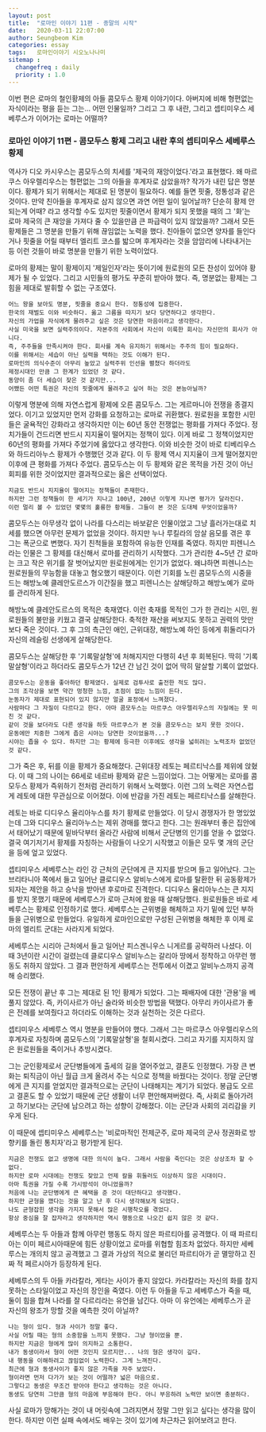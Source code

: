 ```yaml
---
layout: post
title:  "로마인 이야기 11편 - 종말의 시작"
date:   2020-03-11 22:07:00
author: Seungbeom Kim
categories: essay
tags:	로마인이야기 시오노나나미
sitemap :
  changefreq : daily
  priority : 1.0
---
```


이번 편은 로마의 철인황제의 아들 콤모두스 황제 이야기이다. 아버지에 비해 형편없는 자식이라는 평을 듣는 그는... 어떤 인물일까? 그리고 그 후 내란, 그리고 셉티미우스 세베루스가 이어가는 로마는 어떨까?

### 로마인 이야기 11편 - 콤모두스 황제 그리고 내란 후의 셉티미우스 세베루스 황제

역사가 디오 카시우스는 콤모두스의 치세를 '제국의 재앙이었다.'라고 표현했다. 왜 마르쿠스 아우렐리우스는 형편없는 그의 아들을 후계자로 삼았을까? 작가가 내린 답은 명분이다. 황제가 되기 위해서는 제대로 된 명분이 필요하다. 예를 들면 핏줄, 정통성과 같은 것이다. 만약 친아들을 후계자로 삼지 않으면 과연 어떤 일이 일어날까? 단순히 황제 안되는게 어때? 라고 생각할 수도 있지만 핏줄이면서 황제가 되지 못했을 때의 그 '화'는 로마 제국의 큰 재앙을 가져다 줄 수 있을만큼 큰 파급력이 있지 않았을까? 그래서 모든 황제들은 그 명분을 만들기 위해 끊임없는 노력을 했다. 친아들이 없으면 양자를 들인다거나 핏줄을 어릴 때부터 엘리트 코스를 밟으며 후계자라는 것을 암암리에 나타내거는 등 이런 것들이 바로 명분을 만들기 위한 노력이었다.

로마의 황제는 말이 황제이지 '제일인자'라는 뜻이기에 원로원의 모든 찬성이 있어야 황제가 될 수 있었다. 그리고 시민들의 평가도 꾸준히 받아야 했다. 즉, 명분없는 황제는 그 힘을 제대로 발휘할 수 없는 구조였다.

```
어느 왕을 보아도 명분, 핏줄을 중요시 한다. 정통성에 집중한다.
한국의 재벌도 이와 비슷하다. 옳고 그름을 따지기 보다 당연하다고 생각한다.
자신의 가업을 자식에게 물려주고 싶은 것은 당연한 마음이라고 생각한다.
사실 미국을 보면 실력주의이다. 자본주의 사회에서 자신이 이룩한 회사는 자신만의 회사가 아니다.
즉, 주주들을 만족시켜야 한다. 회사를 계속 유지하기 위해서는 주주의 힘이 필요하다.
이를 위해서는 세습이 아닌 실력을 택하는 것도 이해가 된다.
로마인의 의식수준이 아무리 높았고 실력주위 인선을 펼쳤다 하더라도
제정시대인 만큼 그 한계가 있었던 것 같다.
동양이 좀 더 세습이 잦은 것 같지만...
어쨌든 어떤 특권은 자신의 핏줄에게 물려주고 싶어 하는 것은 본능아닐까?
```

이렇게 명분에 의해 자연스럽게 황제에 오른 콤모두스. 그는 게르마니아 전쟁을 종결지었다. 이기고 있었지만 먼저 강화를 요청하고는 로마로 귀환했다. 원로원을 포함한 시민들은 굴욕적인 강화라고 생각하지만 이는 60년 동안 전쟁없는 평화를 가져다 주었다. 정치가들이 건드리면 반드시 지지율이 떨어지는 정책이 있다. 이게 바로 그 정책이었지만 60년의 평화를 가져다 주었기에 옳았다고 생각한다. 이와 비슷한 것이 바로 티베리우스와 하드리아누스 황제가 수행했던 것과 같다. 이 두 황제 역시 지지율이 크게 떨어졌지만 이후에 큰 평화를 가져다 주었다. 콤모두스는 이 두 황제와 같은 목적을 가진 것이 아닌 회피를 위한 것이었지만 결과적으로는 옳은 선택이었다.

```
지금도 반드시 지지율이 떨어지는 정책들이 존재한다.
하지만 그런 정책들이 한 세기가 지나고 100년, 200년 이렇게 지나면 평가가 달라진다.
이런 멀리 볼 수 있었던 몇몇의 훌륭한 황제들. 그들이 본 것은 도대체 무엇이었을까?
```

콤모두스는 아무생각 없이 나라를 다스리는 바보같은 인물이었고 그냥 흘러가는대로 치세를 했으면 아무런 문제가 없었을 것이다. 하지만 누나 루킬라의 암살 음모를 겪은 후 그는 폭군으로 변했다. 자기 친척들을 포함하여 유능한 인재를 죽였다. 하지만 피렌니스라는 인물은 그 황제를 대신해서 로마를 관리하기 시작했다. 그가 관리한 4~5년 간 로마는 크고 작은 위기를 잘 벗어났지만 원로원에게는 인기가 없었다. 왜냐하면 피렌니스는 원로원들의 무능함을 대놓고 혐오했기 때문이다. 이런 기회를 노린 콤모두스의 시중을 드는 해방노예 클레안도르스가 이간질을 했고 피렌니스는 살해당하고 해방노예가 로마를 관리하게 된다.

해방노예 클레안도르스의 목적은 축재였다. 이런 축재를 목적인 그가 한 관리는 시민, 원로원들의 불만을 키웠고 결국 살해당한다. 축적한 재산을 써보지도 못하고 권력의 맛만 보다 죽은 것이다. 그 후 그의 측근인 애인, 근위대장, 해방노예 하인 등에게 휘둘리다가 자신의 레슬링 선생에게 살해당한다.

콤모두스는 살해당한 후 '기록말살형'에 처해지지만 다행히 4년 후 회복된다. 딱히 '기록말살형'이라고 하더라도 콤모두스가 12년 간 남긴 것이 없어 딱히 말살할 기록이 없었다.

```
콤모두스는 운동을 좋아하던 황제였다. 실제로 검투사로 출전한 적도 많다.
그의 조각상을 보면 약간 멍청한 느낌, 초점이 없는 느낌이 든다.
눈동자가 제대로 표현되어 있지 않지만 얼굴 표정에서 느껴졌다.
사람마다 그 자질이 다르다고 한다. 아마 콤모두스는 마르쿠스 아우렐리우스의 자질에는 못 미친 것 같다.
같이 것을 보더라도 다른 생각을 하듯 마르쿠스가 본 것을 콤모두스는 보지 못한 것이다.
운동에만 치중한 그에게 좁은 시야는 당연한 것이었을까...?
시야는 좁을 수 있다. 하지만 그는 황제에 등극한 이후에도 생각을 넓히려는 노력조차 없었던 것 같다.
```

그가 죽은 후, 뒤를 이을 황제가 중요해졌다. 근위대장 레토는 페르티낙스를 제위에 앉혔다. 이 때 그의 나이는 66세로 네르바 황제와 같은 느낌이었다. 그는 어떻게는 로마를 콤모두스 황제가 즉위하기 전처럼 관리하기 위해서 노력했다. 이런 그의 노력은 자연스럽게 레토에 대한 무관심으로 이어졌다. 이에 반감을 가진 레토는 페르티낙스를 살해한다.

레토는 바로 디디우스 율리아누스를 차기 황제로 만들었다. 이 당시 경쟁자가 한 명있었는데 그와 디디우스 율리아누스는 제위 경매를 했다고 한다. 그는 원래부터 좋은 집안에서 태어났기 때문에 밑바닥부터 올라간 사람에 비해서 군단병의 인기를 얻을 수 없었다. 결국 여기저기서 황제를 자칭하는 사람들이 나오기 시작했고 이들은 모두 몇 개의 군단을 등에 엎고 있었다.

셉티미우스 세베루스는 라인 강 근처의 군단에게 큰 지지를 받으며 들고 일어났다. 그는 브리타니아 쪽에서 들고 일어난 클로디우스 알비누스에게 로마를 탈환한 뒤 공동황제가 되자는 제안을 하고 승낙을 받아낸 후로마로 진격한다. 디디우스 율리아누스는 큰 지지를 받지 못했기 때문에 세베루스가 로마 근처에 왔을 때 살해당했다. 원로원들은 바로 세베루스는 황제로 인정하기로 했다. 세베루스는 근위병을 해체하고 자기 밑에 있던 부하들을 근위병으로 만들었다. 유일하게 로마인으로만 구성된 근위병을 해체한 후 이제 로마의 엘리트 군대는 사라지게 되었다.

세베루스는 시리아 근처에서 들고 일어난 피스겐니우스 니게르를 공략하러 나셨다. 이 때 3년이란 시간이 걸렸는데 클로디우스 알비누스는 갈리아 땅에서 정착하고 아무런 행동도 취하지 않았다. 그 결과 편안하게 세베루스는 전투에서 이겼고 알비누스까지 공격해 승리했다.

모든 전쟁이 끝난 후 그는 제대로 된 1인 황제가 되었다. 그는 패배자에 대한 '관용'을 베풀지 않았다. 즉, 카이사르가 아닌 술라와 비슷한 방법을 택했다. 아무리 카이사르가 좋은 전례를 보여줬다고 하더라도 이해하는 것과 실천하는 것은 다르다.

셉티미우스 세베루스 역시 명분을 만들어야 했다. 그래서 그는 마르쿠스 아우렐리우스의 후계자로 자칭하며 콤모두스의 '기록말살형'을 철회시켰다. 그리고 자기를 지지하지 않은 원로원들을 죽이거나 추방시켰다.

그는 군인황제로서 군단병들에게 출세의 길을 열어주었고, 결혼도 인정했다. 가장 큰 변화는 퇴직금이 아닌 월급 크게 올려서 주는 식으로 정책을 바꿨다는 것이다. 정말 군단병에게 큰 지지를 얻었지만 결과적으로는 군단이 나태해지는 계기가 되었다. 봉급도 오르고 결혼도 할 수 있었기 때문에 군단 생활이 너무 편안해져버렸다. 즉, 사회로 돌아가려고 하기보다는 군단에 남으려고 하는 성향이 강해졌다. 이는 군단과 사회의 괴리감을 키우게 된다.

이 때문에 셉티미우스 세베루스는 '비로마적인 전제군주, 로마 제국의 군사 정권화로 방향키를 돌린 통치자'라고 평가받게 된다.

```
지금은 전쟁도 없고 생명에 대한 의식이 높다. 그래서 사람을 죽인다는 것은 상상조차 할 수 없다.
하지만 로마 시대에는 전쟁도 잦았고 언제 칼을 휘둘러도 이상하지 않은 시대이다.
아마 특권을 가질 수록 가시방석이 아니었을까?
처음에 나는 군단병에게 큰 혜택을 준 것이 대단하다고 생각했다.
하지만 균형을 깼다는 것을 알고 난 후 다시 생각해보게 되었다.
나도 균형잡힌 생각을 가지지 못해서 많은 시행착오를 겪었다.
항상 중심을 잘 잡자라고 생각하지만 역시 행동으로 나오긴 쉽지 않은 것 같다.
```

세베루스는 두 아들과 함께 아무런 행동도 하지 않은 파르티아를 공격했다. 이 때 파르티아는 이미 페르시아때문에 힘든 상황이었고 로마를 위협할 힘조차 없었다. 하지만 세베루스는 개의치 않고 공격했고 그 결과 가상의 적으로 불리던 파르티아가 곧 멸망하고 진짜 적 페르시아가 등장하게 된다.

세베루스의 두 아들 카라칼라, 게타는 사이가 좋지 않았다. 카라칼라는 자신의 화를 참지 못하는 스타일이었고 자신의 장인을 죽였다. 이런 두 아들을 두고 세베루스가 죽을 때, 둘이 힘을 합쳐 나라를 잘 다르리라는 유언을 남긴다. 아마 이 유언에는 세베루스가 곧 자신의 왕조가 망할 것을 예측한 것이 아닐까?

```
나는 형이 있다. 형과 사이가 정말 좋다.
사실 어릴 때는 형의 소중함을 느끼지 못했다. 그냥 형이었을 뿐.
하지만 지금은 형에게 많이 의지하고 소통한다.
내가 동생이라서 형이 어떤 것인지 모르지만... 나의 형은 생각이 깊다.
내 행동을 이해하려고 끊임없이 노력한다. 그게 느껴진다.
최근에 형과 동생사이가 좋지 않은 가족을 자주 보았다.
형이라면 먼저 다가가 보는 것이 어떨까? 넓은 마음으로.
그렇다고 동생은 무조건 받아야 한다고 생각하는 것은 아니다.
동생도 당연히 그만큼 형의 마음에 부응해야 한다. 아니 부응하려 노력만 보이면 충분하다.
```

사실 로마가 망해가는 것이 내 머릿속에 그려지면서 정말 그만 읽고 싶다는 생각을 많이한다. 하지만 이런 실패 속에서도 배우는 것이 있기에 차근차근 읽어보려고 한다.
